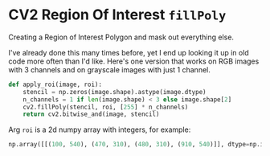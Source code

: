 CV2 Region Of Interest `fillPoly`
===============

Creating a Region of Interest Polygon and mask out everything else.

I've already done this many times before, yet I end up looking it up in old code more often than I'd like. Here's one version that works on RGB images with 3 channels and on grayscale images with just 1 channel.

```python
def apply_roi(image, roi):
    stencil = np.zeros(image.shape).astype(image.dtype)
    n_channels = 1 if len(image.shape) < 3 else image.shape[2]
    cv2.fillPoly(stencil, roi, [255] * n_channels)
    return cv2.bitwise_and(image, stencil)
```

Arg `roi` is a 2d numpy array with integers, for example: 

```python
np.array([[(100, 540), (470, 310), (480, 310), (910, 540)]], dtype=np.int32)
```
